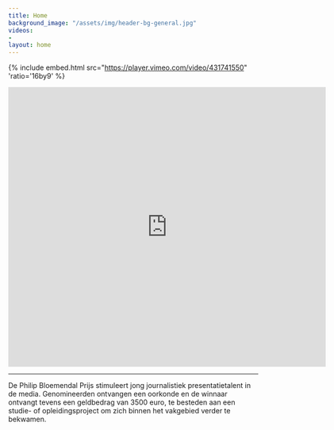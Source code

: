 ```yaml
---
title: Home
background_image: "/assets/img/header-bg-general.jpg"
videos:
- 
layout: home
---
```


{% include embed.html src="https://player.vimeo.com/video/431741550" 'ratio='16by9' %}

<iframe src="https://player.vimeo.com/video/431741550" width="640" height="564" frameborder="0" allow="autoplay; fullscreen" allowfullscreen></iframe>

---

De Philip Bloemendal Prijs stimuleert jong journalistiek presentatietalent in de media. Genomineerden ontvangen een oorkonde en de winnaar ontvangt tevens een geldbedrag van 3500 euro, te besteden aan een studie- of opleidingsproject om zich binnen het vakgebied verder te bekwamen.
